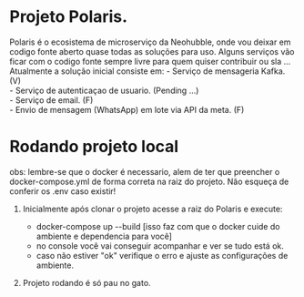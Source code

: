 # Projeto Polaris.

Polaris é o ecosistema de microserviço da Neohubble, onde vou deixar em codigo fonte aberto quase todas as soluções para uso.
Alguns serviços vão ficar com o codigo fonte sempre livre para quem quiser contribuir ou sla ...
Atualmente a solução inicial consiste em:
    - Serviço de mensageria Kafka. (V)<br/>
    - Serviço de autenticaçao de usuario. (Pending ...)<br/>
    - Serviço de email. (F)<br/>
    - Envio de mensagem (WhatsApp) em lote via API da meta. (F)<br/>


# Rodando projeto local

obs: lembre-se que o docker é necessario, alem de ter que preencher o docker-compose.yml de forma correta na raiz do projeto. 
Não esqueça de conferir os .env caso existir!

1. Inicialmente após clonar o projeto acesse a raiz do Polaris e execute: 
    - docker-compose up --build
    [isso faz com que o docker cuide do ambiente e dependencia para você]
    - no console você vai conseguir acompanhar e ver se tudo está ok. 
    - caso não estiver "ok" verifique o erro e ajuste as configurações de ambiente.

2. Projeto rodando é só pau no gato.